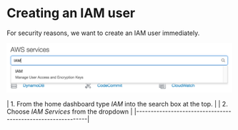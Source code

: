 # Creating an IAM user
For security reasons, we want to create an IAM user immediately.

![Choose IAM](../assets/iam-1.png)

| 1. From the home dashboard type *IAM* into the search box at the top. |
| 2. Choose *IAM Services* from the dropdown                                              |
|-------------------------------------------------------------|

<!--stackedit_data:
eyJoaXN0b3J5IjpbLTM1OTcwMjI0OCw3MTg1Njg5OTIsLTEyMT
A0MzI4LC0xOTc5OTEwMDM5LC03MDA1MzI4NTUsMTkxNDE4NDk5
MCwtMTY0MDkyOTMzNCwyMTA3NDUwNjQ5LDE1MDY1ODkxNDddfQ
==
-->